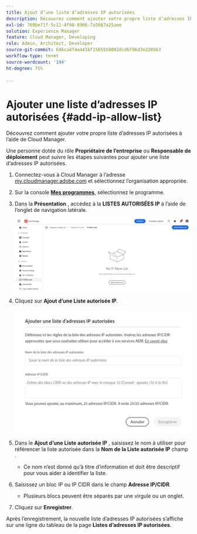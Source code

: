 ```yaml
---
title: Ajout d’une liste d’adresses IP autorisées
description: Découvrez comment ajouter votre propre liste d’adresses IP autorisées à l’aide de Cloud Manager.
exl-id: 769be71f-5c11-4f98-8906-7a5667a25aee
solution: Experience Manager
feature: Cloud Manager, Developing
role: Admin, Architect, Developer
source-git-commit: 646ca4f4a441bf1565558002dcd6f96d3e228563
workflow-type: tm+mt
source-wordcount: '194'
ht-degree: 75%

---
```



# Ajouter une liste d’adresses IP autorisées {#add-ip-allow-list}

Découvrez comment ajouter votre propre liste d’adresses IP autorisées à l’aide de Cloud Manager.

Une personne dotée du rôle **Propriétaire de l’entreprise** ou **Responsable de déploiement** peut suivre les étapes suivantes pour ajouter une liste d’adresses IP autorisées.

1. Connectez-vous à Cloud Manager à l’adresse [my.cloudmanager.adobe.com](https://my.cloudmanager.adobe.com/) et sélectionnez l’organisation appropriée.

1. Sur la console **[Mes programmes](/help/implementing/cloud-manager/navigation.md#my-programs)**, sélectionnez le programme.

1. Dans la **Présentation** , accédez à la **LISTES AUTORISÉES IP** à l’aide de l’onglet de navigation latérale.

   ![Option de liste d’adresses IP autorisées dans le panneau latéral](/help/implementing/cloud-manager/assets/ip-allow-list/ip-allow-list-create.png)

1. Cliquez sur **Ajout d’une Liste autorisée IP**.

   ![Boîte de dialogue Ajouter une liste d’adresses IP autorisées](/help/implementing/cloud-manager/assets/ip-allow-list/ip-allow-list-create02.png)

1. Dans le **Ajout d’une Liste autorisée IP** , saisissez le nom à utiliser pour référencer la liste autorisée dans la **Nom de la Liste autorisée IP** champ .

   * Ce nom n’est donné qu’à titre d’information et doit être descriptif pour vous aider à identifier la liste.

1. Saisissez un bloc IP ou IP CIDR dans le champ **Adresse IP/CIDR**.

   * Plusieurs blocs peuvent être séparés par une virgule ou un onglet.

1. Cliquez sur **Enregistrer**.

Après l’enregistrement, la nouvelle liste d’adresses IP autorisées s’affiche sur une ligne du tableau de la page **Listes d’adresses IP autorisées**.
